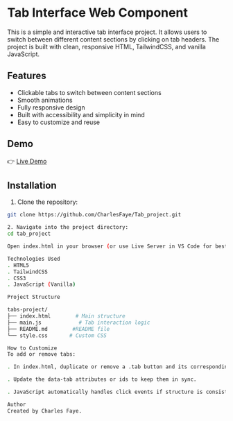 # Tab Interface Web Component

This is a simple and interactive tab interface project. It allows users to switch between different content sections by clicking on tab headers. The project is built with clean, responsive HTML, TailwindCSS, and vanilla JavaScript.

## Features

- Clickable tabs to switch between content sections
- Smooth animations
- Fully responsive design
- Built with accessibility and simplicity in mind
- Easy to customize and reuse

## Demo

👉 [Live Demo](https://tab-project-kappa.vercel.app/)  

## Installation

1. Clone the repository:

```bash
git clone https://github.com/CharlesFaye/Tab_project.git

2. Navigate into the project directory:
cd tab_project

Open index.html in your browser (or use Live Server in VS Code for best results).

Technologies Used
. HTML5
. TailwindCSS
. CSS3
. JavaScript (Vanilla)

Project Structure

tabs-project/
├── index.html        # Main structure
├── main.js            # Tab interaction logic
├── README.md        #README file
└── style.css       # Custom CSS 

How to Customize
To add or remove tabs:

. In index.html, duplicate or remove a .tab button and its corresponding content section.

. Update the data-tab attributes or ids to keep them in sync.

. JavaScript automatically handles click events if structure is consistent.

Author
Created by Charles Faye.
